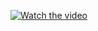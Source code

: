 [![Watch the video](https://github.com/sergioenterprisedb/kubecon2022-demo/blob/master/video/EDB%20Kubernetes%20animation.png)](https://github.com/sergioenterprisedb/kubecon2022-demo/blob/master/video/EDB%20Kubernetes%20animation.mov)

